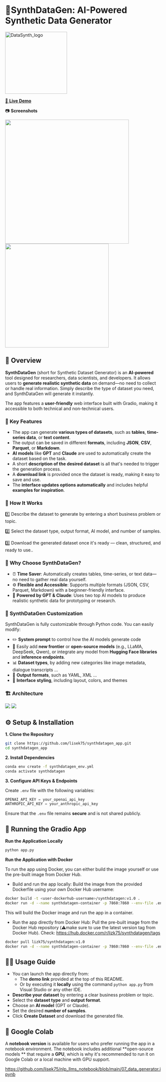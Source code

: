 # 🧬SynthDataGen: AI-Powered Synthetic Data Generator 

<img src="assets/logo.jpg" alt="DataSynth_logo" width="200">

<a href="https://huggingface.co/spaces/Lizk75/synthdatagen/">👀 <b>Live Demo</b></a>

📷 <b>Screenshots</b>

<a href="screenshot_1.png"><img src="assets/screenshot_1.png" width="400"></a>
<a href="screenshot_2.png"><img src="assets/screenshot_2.png" width="335"></a>


## 📖 Overview  
**SynthDataGen** (short for Synthetic Dataset Generator) is an **AI-powered** tool designed for researchers, data scientists, and developers. It allows users to **generate realistic synthetic data** on demand—no need to collect or handle real information. Simply describe the type of dataset you need, and SynthDataGen will generate it instantly.

The app features a **user-friendly** web interface built with Gradio, making it accessible to both technical and non-technical users.

### 🔑 **Key Features**  
- The app can generate **various types of datasets**, such as **tables**, **time-series data**, or **text content**.
- The output can be saved in different **formats**, including **JSON**, **CSV**, **Parquet**, or **Markdown**.
- **AI models** like **GPT** and **Claude** are used to automatically create the dataset based on the task.
- A short **description of the desired dataset** is all that's needed to trigger the generation process.
- A **download link** is provided once the dataset is ready, making it easy to save and use.
- The **interface updates options automatically** and includes helpful **examples for inspiration**. 

### 🎯 **How It Works**  
1️⃣ Describe the dataset to generate by entering a short business problem or topic.

2️⃣ Select the dataset type, output format, AI model, and number of samples.

3️⃣ Download the generated dataset once it's ready — clean, structured, and ready to use..  

### 🤔 **Why Choose SynthDataGen?**  
- ⏰ **Time Saver**: Automatically creates tables, time-series, or text data—no need to gather real data yourself.  
- ⚙️ **Flexible and Accessible**: Supports multiple formats (JSON, CSV, Parquet, Markdown) with a beginner-friendly interface.  
- 🤖 **Powered by GPT & Claude**: Uses two top AI models to produce realistic synthetic data for prototyping or research.  

### 🔧 **SynthDataGen Customization**
SynthDataGen is fully customizable through Python code. You can easily modify:
- ✏️ **System prompt** to control how the AI models generate code  
- 🤖 Easily add **new frontier** or **open-source models** (e.g., LLaMA, DeepSeek, Qwen), or integrate any model from **Hugging Face libraries** and **inference endpoints**.
- 📊 **Dataset types**, by adding new categories like image metadata, dialogue transcripts ...
- 📁 **Output formats**, such as YAML, XML ...
- 🎨 **Interface styling**, including layout, colors, and themes  

### 🏗️ **Architecture** 

<a href="func_architecture.png"><img src="assets/func_architecture.png"></a>
<a href="tech_architecture.png"><img src="assets/tech_architecture.png"></a>

## ⚙️ Setup & Installation  

**1. Clone the Repository**  
```bash
git clone https://github.com/lisek75/synthdatagen_app.git
cd synthdatagen_app
```

**2. Install Dependencies**  

```bash
conda env create -f synthdatagen_env.yml 
conda activate synthdatagen
```
**3. Configure API Keys & Endpoints**

Create `.env` file with the following variables:
```python
OPENAI_API_KEY = your_openai_api_key
ANTHROPIC_API_KEY = your_anthropic_api_key
```
Ensure that the `.env` file remains **secure** and is not shared publicly.


## 🚀 Running the Gradio App  

**Run the Application Locally**  
```bash
python app.py
```

**Run the Application with Docker**  

To run the app using Docker, you can either build the image yourself or use the pre-built image from Docker Hub.

- Build and run the app locally:
Build the image from the provided Dockerfile using your own Docker Hub username:
```bash
docker build -t <user-dockerhub-username>/synthdatagen:v1.0 .
docker run -d --name synthdatagen-container -p 7860:7860 --env-file .env <user-dockerhub-username>/synthdatagen:v1.0
```
This will build the Docker image and run the app in a container.

- Run the app directly from Docker Hub:
Pull the pre-built image from the Docker Hub repository (⚠️make sure to use the latest version tag from Docker Hub).
Check: https://hub.docker.com/r/lizk75/synthdatagen/tags 

```bash
docker pull lizk75/synthdatagen:v1.0
docker run -d --name synthdatagen-container -p 7860:7860 --env-file .env lizk75/synthdatagen:v1.0
```


## 🧑‍💻 Usage Guide  
- You can launch the app directly from:
    - The **demo link** provided at the top of this README.
    - Or by executing it **locally** using the command `python app.py` from Visual Studio or any other IDE.
- **Describe your dataset** by entering a clear business problem or topic.
- Select the **dataset type** and **output format**.
- Choose an **AI model** (GPT or Claude).
- Set the desired **number of samples**.
- Click **Create Dataset** and download the generated file.


## 📓 Google Colab
A **notebook version** is available for users who prefer running the app in a notebook environment. The notebook includes additional **open-source models ** that require a **GPU**, which is why it's recommended to run it on Google Colab or a local machine with GPU support.

https://github.com/lisek75/nlp_llms_notebook/blob/main/07_data_generator.ipynb

